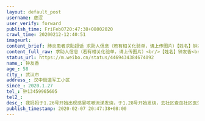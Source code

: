 ```yaml
---
layout: default_post
username: 虚涩
user_verify: forward
publish_time: FriFeb0720:47:38+08002020
crawl_time: 20200212-12:40:51
imageurl: 
content_brief: 肺炎患者求助超话 求助人信息（若有相关化验单，请上传图片）【姓名】钟友香【年龄】58【所在城市】武汉市【所在小区、社区】汉中街道军工小区【患病时间】2020.1.27【联系方式】钟 13459965605【病情描述】 我妈妈于1.26号开始出现感冒咳嗽流涕发烧，于1.28号开始发烧，去社区查血社区医生 ...全文
content_full_raw: 求助人信息（若有相关化验单，请上传图片）<br/>【姓名】钟友香<br/>【年龄】58<br/>【所在城市】武汉市<br/>【所在小区、社区】汉中街道军工小区<br/>【患病时间】2020.1.27<br/>【联系方式】钟13459965605<br/>【病情描述】我妈妈于1.26号开始出现感冒咳嗽流涕发烧，于1.28号开始发烧，去社区查血社区医生说没什么大问题回家吃药，说生病发烧反复3天很正常，于是我们回家安心吃药，可到2.2号还是无法退烧去医院检查显示双肺已感染，医生开了药后回家服用后还是无法退烧于2.4号去医院打针，前前后后持续发烧超过10天，全身酸痛，乏力，吃不下饭，出现呼吸困难，高热，卧床不起，咳嗽出血，情况非常危急，随时有生命危险，期间去社区不断更新病情，希望能尽早安排住院，但等到的回复永远是等，望好心人帮忙安排医院住院，万分感谢。
status_url: https://m.weibo.cn/status/4469434384674092
name_: 钟友香
age_: 58
city_: 武汉市
address_: 汉中街道军工小区
since_: 2020.1.27
tel_: 钟13459965605
tel2_: 
desc_: 我妈妈于1.26号开始出现感冒咳嗽流涕发烧，于1.28号开始发烧，去社区查血社区医生说没什么大问题回家吃药，说生病发烧反复3天很正常，于是我们回家安心吃药，可到2.2号还是无法退烧去医院检查显示双肺已感染，医生开了药后回家服用后还是无法退烧于2.4号去医院打针，前前后后持续发烧超过10天，全身酸痛，乏力，吃不下饭，出现呼吸困难，高热，卧床不起，咳嗽出血，情况非常危急，随时有生命危险，期间去社区不断更新病情，希望能尽早安排住院，但等到的回复永远是等，望好心人帮忙安排医院住院，万分感谢。
publish_timestamp: 2020-02-07 20:47:38+08:00
---
```

